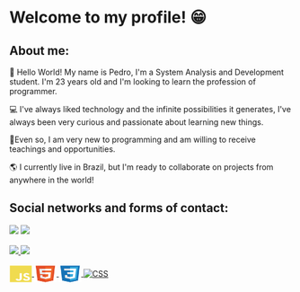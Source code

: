 # Welcome to my profile! 😁

## About me:

👋 Hello World! My name is Pedro, I'm a System Analysis and Development student. I'm 23 years old and I'm looking to learn the profession of programmer.

💻 I've always liked technology and the infinite possibilities it generates, I've always been very curious and passionate about learning new things.

🌟Even so, I am very new to programming and am willing to receive teachings and opportunities.

🌎 I currently live in Brazil, but I'm ready to collaborate on projects from anywhere in the world!
 
## Social networks and forms of contact:
 
<div> 
  <a href="https://www.instagram.com/pedroo_reiis7/" target="_blank"><img src="https://img.shields.io/badge/-Instagram-%23E4405F?style=for-the-badge&logo=instagram&logoColor=white" target="_blank"></a>
  <a href = "mailto:reisalcantaraph@gmail.com "><img src="https://img.shields.io/badge/Gmail-D14836?style=for-the-badge&logo=gmail&logoColor=white"></a>
</div>

<br>

 <div>
   <a href="https://github.com/pedroreiis">
   <img height="180em" src="https://github-readme-stats.vercel.app/api?username=pedroreiis&show_icons=true&theme=slateorange&include_all_commits=true&count_private=true"/>
   <img height="180em" src="https://github-readme-stats.vercel.app/api/top-langs/?username=pedroreiis&layout=compact&langs_count=6&theme=slateorange"/>
</div>
    
<div style="display: inline_block"><br>
  <img align="center" alt="Js" height="30" width="40" src="https://raw.githubusercontent.com/devicons/devicon/master/icons/javascript/javascript-plain.svg">
  <img align="center" alt="HTML" height="30" width="40" src="https://raw.githubusercontent.com/devicons/devicon/master/icons/html5/html5-original.svg">
  <img align="center" alt="CSS" height="30" width="40" src="https://raw.githubusercontent.com/devicons/devicon/master/icons/css3/css3-original.svg">
  <img align="center" alt="CSS" height="30" width="40" src="https://cdn.jsdelivr.net/gh/devicons/devicon@latest/icons/python/python-original.svg">
</div>

